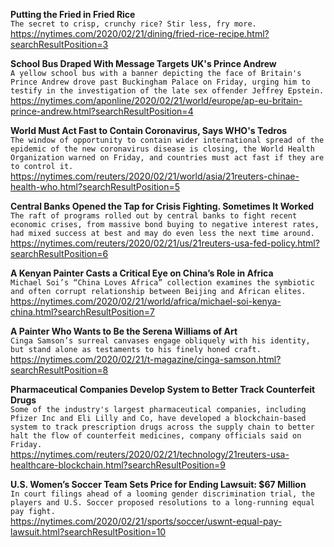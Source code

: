 **Putting the Fried in Fried Rice**\
`The secret to crisp, crunchy rice? Stir less, fry more.`\
https://nytimes.com/2020/02/21/dining/fried-rice-recipe.html?searchResultPosition=3

**School Bus Draped With Message Targets UK's Prince Andrew**\
`A yellow school bus with a banner depicting the face of Britain's Prince Andrew drove past Buckingham Palace on Friday, urging him to testify in the investigation of the late sex offender Jeffrey Epstein.`\
https://nytimes.com/aponline/2020/02/21/world/europe/ap-eu-britain-prince-andrew.html?searchResultPosition=4

**World Must Act Fast to Contain Coronavirus, Says WHO's Tedros**\
`The window of opportunity to contain wider international spread of the epidemic of the new coronavirus disease is closing, the World Health Organization warned on Friday, and countries must act fast if they are to control it.`\
https://nytimes.com/reuters/2020/02/21/world/asia/21reuters-chinae-health-who.html?searchResultPosition=5

**Central Banks Opened the Tap for Crisis Fighting. Sometimes It Worked**\
`The raft of programs rolled out by central banks to fight recent economic crises, from massive bond buying to negative interest rates, had mixed success at best and may do even less the next time around.`\
https://nytimes.com/reuters/2020/02/21/us/21reuters-usa-fed-policy.html?searchResultPosition=6

**A Kenyan Painter Casts a Critical Eye on China’s Role in Africa**\
`Michael Soi’s “China Loves Africa” collection examines the symbiotic and often corrupt relationship between Beijing and African elites.`\
https://nytimes.com/2020/02/21/world/africa/michael-soi-kenya-china.html?searchResultPosition=7

**A Painter Who Wants to Be the Serena Williams of Art**\
`Cinga Samson’s surreal canvases engage obliquely with his identity, but stand alone as testaments to his finely honed craft.`\
https://nytimes.com/2020/02/21/t-magazine/cinga-samson.html?searchResultPosition=8

**Pharmaceutical Companies Develop System to Better Track Counterfeit Drugs**\
`Some of the industry's largest pharmaceutical companies, including Pfizer Inc and Eli Lilly and Co, have developed a blockchain-based system to track prescription drugs across the supply chain to better halt the flow of counterfeit medicines, company officials said on Friday.`\
https://nytimes.com/reuters/2020/02/21/technology/21reuters-usa-healthcare-blockchain.html?searchResultPosition=9

**U.S. Women’s Soccer Team Sets Price for Ending Lawsuit: $67 Million**\
`In court filings ahead of a looming gender discrimination trial, the players and U.S. Soccer proposed resolutions to a long-running equal pay fight.`\
https://nytimes.com/2020/02/21/sports/soccer/uswnt-equal-pay-lawsuit.html?searchResultPosition=10

